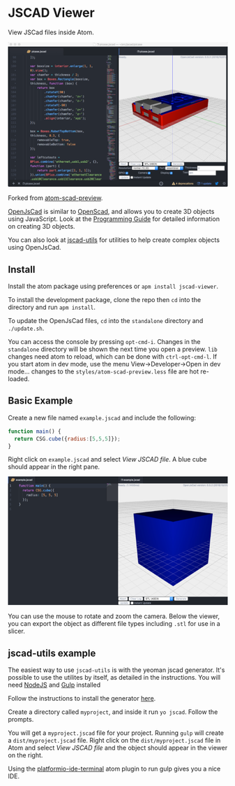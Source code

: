 # JSCAD Viewer

View JSCad files inside Atom.

![Screenshot](screenshot.png)

Forked from [atom-scad-preview](https://atom.io/packages/atom-scad-preview).

[OpenJsCad](http://openjscad.org) is similar to [OpenScad](http://www.openscad.org), and allows you to create 3D objects using JavaScript.  Look at the [Programming Guide](https://en.wikibooks.org/wiki/OpenJSCAD_User_Guide#OpenJSCAD_Programming_Guide) for detailed information on creating 3D objects.

You can also look at [jscad-utils](https://github.com/johnwebbcole/jscad-utils) for utilities to help create complex objects using OpenJsCad.

## Install

Install the atom package using preferences or `apm install jscad-viewer`.

To install the development package, clone the repo then `cd` into the directory
and run `apm install`.

To update the OpenJsCad files, `cd` into the `standalone` directory and `./update.sh`.

You can access the console by pressing `opt-cmd-i`.  Changes in the
`standalone` directory will be shown the next time you open a preview.  `lib` changes
need atom to reload, which can be done with `ctrl-opt-cmd-l`.  If you start atom
in dev mode, use the menu View->Developer->Open in dev mode... changes to the
`styles/atom-scad-preview.less` file are hot re-loaded.


## Basic Example
Create a new file named `example.jscad` and include the following:

```javascript
function main() {
  return CSG.cube({radius:[5,5,5]});
}
```

Right click on `example.jscad` and select *View JSCAD file*.  A blue cube should appear
in the right pane.

![Example screenshot](example.png)

You can use the mouse to rotate and zoom the camera.  Below the viewer, you can export the object as different file types including `.stl` for use in a slicer.

## jscad-utils example

The easiest way to use `jscad-utils` is with the yeoman jscad generator.  It's possible to use the utilites by itself, as detailed in the instructions.  You will need [NodeJS]() and [Gulp]() installed

Follow the instructions to install the generator [here](https://github.com/johnwebbcole/generator-jscad).

Create a directory called `myproject`, and inside it run `yo jscad`.  Follow the prompts.

You will get a `myproject.jscad` file for your project.  Running `gulp` will create a `dist/myproject.jscad` file.  Right click on the `dist/myproject.jscad` file in Atom and select *View JSCAD file* and the object should appear in the viewer on the right.

Using the [platformio-ide-terminal](https://atom.io/packages/platformio-ide-terminal) atom plugin to run gulp gives you a nice IDE.
